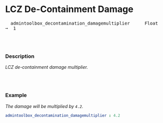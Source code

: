 
# LCZ De-Containment Damage

<kbd>  admintoolbox_decontamination_damagemultiplier  </kbd>  
<kbd>  Float  ➞  1  </kbd>

<br>
<br>

### Description

*LCZ de-containment damage multiplier.*

<br>
<br>

### Example

*The damage will be multiplied by `4.2`.*

```yml
admintoolbox_decontamination_damagemultiplier : 4.2
```

<br>